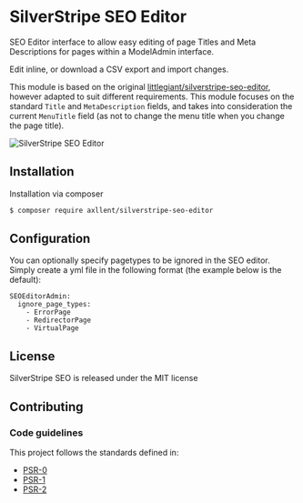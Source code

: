 # SilverStripe SEO Editor

SEO Editor interface to allow easy editing of page Titles and Meta Descriptions for pages within a ModelAdmin interface.

Edit inline, or download a CSV export and import changes.

This module is based on the original [littlegiant/silverstripe-seo-editor](https://github.com/littlegiant/silverstripe-seo-editor),
however adapted to suit different requirements. This module focuses on the standard `Title` and `MetaDescription` fields, and
takes into consideration the current `MenuTitle` field (as not to change the menu title when you change the page title).

![SilverStripe SEO Editor](https://raw.github.com/axllent/silverstripe-seo-editor/master/images/preview.jpg)

## Installation

Installation via composer

```bash
$ composer require axllent/silverstripe-seo-editor
```

## Configuration

You can optionally specify pagetypes to be ignored in the SEO editor. Simply create a yml file in the following format (the example below is the default):

```
SEOEditorAdmin:
  ignore_page_types:
    - ErrorPage
    - RedirectorPage
    - VirtualPage
```

## License

SilverStripe SEO is released under the MIT license

## Contributing

### Code guidelines

This project follows the standards defined in:

* [PSR-0](https://github.com/php-fig/fig-standards/blob/master/accepted/PSR-0.md)
* [PSR-1](https://github.com/php-fig/fig-standards/blob/master/accepted/PSR-1-basic-coding-standard.md)
* [PSR-2](https://github.com/php-fig/fig-standards/blob/master/accepted/PSR-2-coding-style-guide.md)
